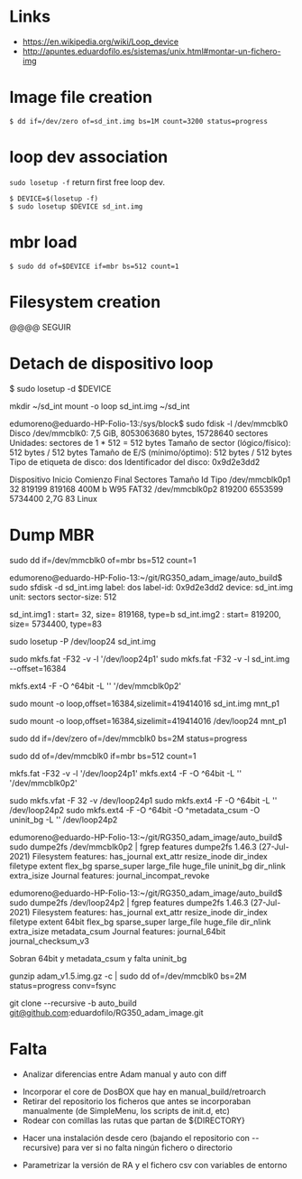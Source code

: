 # Links

* https://en.wikipedia.org/wiki/Loop_device
* http://apuntes.eduardofilo.es/sistemas/unix.html#montar-un-fichero-img


# Image file creation

```
$ dd if=/dev/zero of=sd_int.img bs=1M count=3200 status=progress
```

# loop dev association

`sudo losetup -f` return first free loop dev.

```
$ DEVICE=$(losetup -f)
$ sudo losetup $DEVICE sd_int.img
```

# mbr load

```
$ sudo dd of=$DEVICE if=mbr bs=512 count=1
```

# Filesystem creation

@@@@ SEGUIR



# Detach de dispositivo loop

$ sudo losetup -d $DEVICE






mkdir ~/sd_int
mount -o loop sd_int.img ~/sd_int



edumoreno@eduardo-HP-Folio-13:/sys/block$ sudo fdisk -l /dev/mmcblk0
Disco /dev/mmcblk0: 7,5 GiB, 8053063680 bytes, 15728640 sectores
Unidades: sectores de 1 * 512 = 512 bytes
Tamaño de sector (lógico/físico): 512 bytes / 512 bytes
Tamaño de E/S (mínimo/óptimo): 512 bytes / 512 bytes
Tipo de etiqueta de disco: dos
Identificador del disco: 0x9d2e3dd2

Dispositivo    Inicio Comienzo   Final Sectores Tamaño Id Tipo
/dev/mmcblk0p1              32  819199   819168   400M  b W95 FAT32
/dev/mmcblk0p2          819200 6553599  5734400   2,7G 83 Linux


# Dump MBR

sudo dd if=/dev/mmcblk0 of=mbr bs=512 count=1




edumoreno@eduardo-HP-Folio-13:~/git/RG350_adam_image/auto_build$ sudo sfdisk -d sd_int.img
label: dos
label-id: 0x9d2e3dd2
device: sd_int.img
unit: sectors
sector-size: 512

sd_int.img1 : start=          32, size=      819168, type=b
sd_int.img2 : start=      819200, size=     5734400, type=83





sudo losetup -P /dev/loop24 sd_int.img

sudo mkfs.fat -F32 -v -l '/dev/loop24p1'
sudo mkfs.fat -F32 -v -l sd_int.img --offset=16384


mkfs.ext4 -F -O ^64bit -L '' '/dev/mmcblk0p2'


sudo mount -o loop,offset=16384,sizelimit=419414016 sd_int.img mnt_p1


sudo mount -o loop,offset=16384,sizelimit=419414016 /dev/loop24 mnt_p1



sudo dd if=/dev/zero of=/dev/mmcblk0 bs=2M status=progress

sudo dd of=/dev/mmcblk0 if=mbr bs=512 count=1


mkfs.fat -F32 -v -l '/dev/loop24p1'
mkfs.ext4 -F -O ^64bit -L '' '/dev/mmcblk0p2'

sudo mkfs.vfat -F 32 -v /dev/loop24p1
sudo mkfs.ext4 -F -O ^64bit -L '' /dev/loop24p2
sudo mkfs.ext4 -F -O ^64bit -O ^metadata_csum -O uninit_bg -L '' /dev/loop24p2



edumoreno@eduardo-HP-Folio-13:~/git/RG350_adam_image/auto_build$ sudo dumpe2fs /dev/mmcblk0p2 | fgrep features
dumpe2fs 1.46.3 (27-Jul-2021)
Filesystem features:      has_journal ext_attr resize_inode dir_index filetype extent flex_bg sparse_super large_file huge_file uninit_bg dir_nlink extra_isize
Journal features:         journal_incompat_revoke


edumoreno@eduardo-HP-Folio-13:~/git/RG350_adam_image/auto_build$ sudo dumpe2fs /dev/loop24p2 | fgrep features
dumpe2fs 1.46.3 (27-Jul-2021)
Filesystem features:      has_journal ext_attr resize_inode dir_index filetype extent 64bit flex_bg sparse_super large_file huge_file dir_nlink extra_isize metadata_csum
Journal features:         journal_64bit journal_checksum_v3


Sobran 64bit y metadata_csum y falta uninit_bg


gunzip adam_v1.5.img.gz -c | sudo dd of=/dev/mmcblk0 bs=2M status=progress conv=fsync



git clone --recursive -b auto_build git@github.com:eduardofilo/RG350_adam_image.git


# Falta

+ Analizar diferencias entre Adam manual y auto con diff
- Incorporar el core de DosBOX que hay en manual_build/retroarch
- Retirar del repositorio los ficheros que antes se incorporaban manualmente (de SimpleMenu, los scripts de init.d, etc)
- Rodear con comillas las rutas que partan de ${DIRECTORY}
+ Hacer una instalación desde cero (bajando el repositorio con --recursive) para ver si no falta ningún fichero o directorio
- Parametrizar la versión de RA y el fichero csv con variables de entorno 
